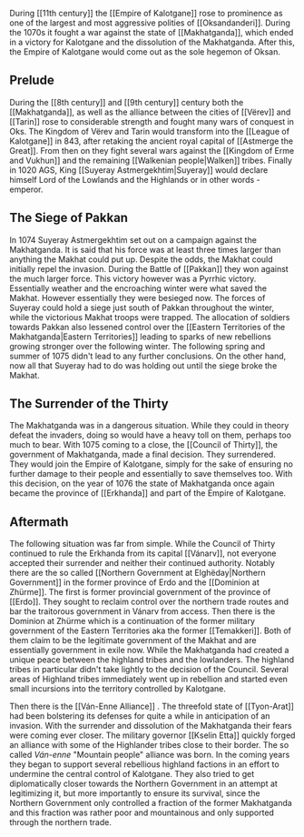 During [[11th century]] the [[Empire of Kalotgane]] rose to prominence as one of the largest and most aggressive polities of [[Oksandanderi]]. During the 1070s it fought a war against the state of [[Makhatganda]], which ended in a victory for Kalotgane and the dissolution of the Makhatganda. After this, the Empire of Kalotgane would come out as the sole hegemon of Oksan. 

## Prelude 
During the [[8th century]] and [[9th century]] century both the [[Makhatganda]], as well as the alliance between the cities of [[Vërev]] and [[Tarin]] rose to considerable strength and fought many wars of conquest in Oks. 
The Kingdom of Vërev and Tarin would transform into the [[League of Kalotgane]] in 843, after retaking the ancient royal capital of [[Astmerge the Great]]. From then on they fight several wars against the [[Kingdom of Erme and Vukhun]] and the remaining [[Walkenian people|Walken]] tribes. Finally in 1020 AGS, King [[Suyeray Astmergekhtim|Suyeray]] would declare himself Lord of the Lowlands and the Highlands or in other words - emperor. 
## The Siege of Pakkan 
In 1074 Suyeray Astmergekhtim set out on a campaign against the Makhatganda. It is said that his force was at least three times larger than anything the Makhat could put up. Despite the odds, the Makhat could initially repel the invasion. During the Battle of [[Pakkan]] they won against the much larger force. This victory however was a Pyrrhic victory. Essentially weather and the encroaching winter were what saved the Makhat. However essentially they were besieged now. The forces of Suyeray could hold a siege just south of Pakkan throughout the winter, while the victorious Makhat troops were trapped. The allocation of soldiers towards Pakkan also lessened control over the [[Eastern Territories of the Makhatganda|Eastern Territories]] leading to sparks of new rebellions growing stronger over the following winter. The following spring and summer of 1075 didn't lead to any further conclusions. On the other hand, now all that Suyeray had to do was holding out until the siege broke the Makhat.
## The Surrender of the Thirty
The Makhatganda was in a dangerous situation. While they could in theory defeat the invaders, doing so would have a heavy toll on them, perhaps too much to bear. With 1075 coming to a close, the [[Council of Thirty]], the government of Makhatganda, made a final decision. They surrendered. They would join the Empire of Kalotgane, simply for the sake of ensuring no further damage to their people and essentially to save themselves too. With this decision, on the year of 1076 the state of Makhatganda once again became the province of [[Erkhanda]] and part of the Empire of Kalotgane.
## Aftermath
The following situation was far from simple. While the Council of Thirty continued to rule the Erkhanda from its capital [[Vánarv]], not everyone accepted their surrender and neither their continued authority. Notably there are the so called [[Northern Government at Elghëday|Northern Government]] in the former province of Erdo and the [[Dominion at Zhürme]]. The first is former provincial government of the province of [[Erdo]]. They sought to reclaim control over the northern trade routes and bar the traitorous government in Vánarv from access. Then there is the Dominion at Zhürme which is a continuation of the former military government of the Eastern Territories aka the former [[Temakkeri]]. Both of them claim to be the legitimate government of the Makhat and are essentially government in exile now. While the Makhatganda had created a unique peace between the highland tribes and the lowlanders. The highland tribes in particular didn't take lightly to the decision of the Council. Several areas of Highland tribes immediately went up in rebellion and started even small incursions into the territory controlled by Kalotgane. 

Then there is the [[Ván-Enne Alliance]] . The threefold state of [[Tyon-Arat]] had been bolstering its defenses for quite a while in anticipation of an invasion. With the surrender and dissolution of the Makhatganda their fears were coming ever closer. The military governor [[Kselin Etta]] quickly forged an alliance with some of the Highlander tribes close to their border. The so called _Ván-enne_ "Mountain people" alliance was born. In the coming years they began to support several rebellious highland factions in an effort to undermine the central control of Kalotgane. They also tried to get diplomatically closer towards the Northern Government in an attempt at legitimizing it, but more importantly to ensure its survival, since the Northern Government only controlled a fraction of the former Makhatganda and this fraction was rather poor and mountainous and only supported through the northern trade.